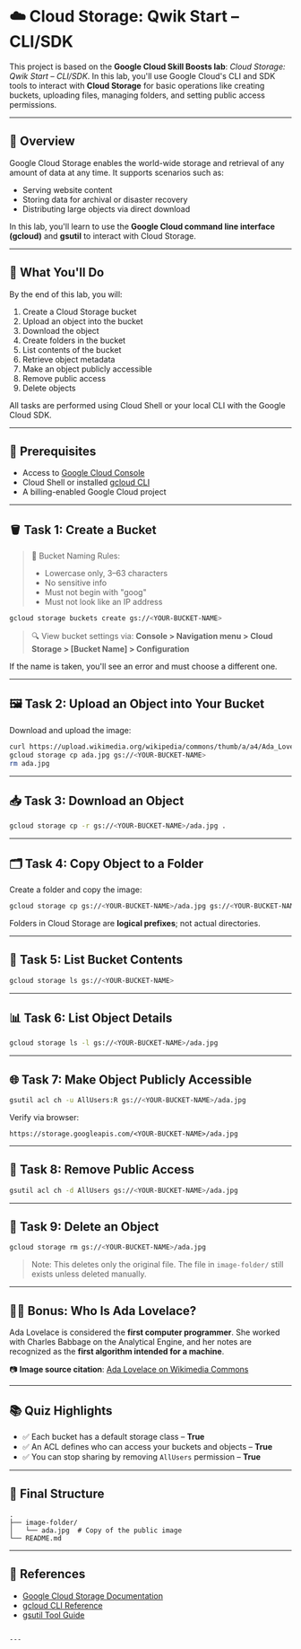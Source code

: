 # ☁️ Cloud Storage: Qwik Start – CLI/SDK

This project is based on the **Google Cloud Skill Boosts lab**: *Cloud Storage: Qwik Start – CLI/SDK*. In this lab, you'll use Google Cloud's CLI and SDK tools to interact with **Cloud Storage** for basic operations like creating buckets, uploading files, managing folders, and setting public access permissions.

---

## 📘 Overview

Google Cloud Storage enables the world-wide storage and retrieval of any amount of data at any time. It supports scenarios such as:

- Serving website content
- Storing data for archival or disaster recovery
- Distributing large objects via direct download

In this lab, you'll learn to use the **Google Cloud command line interface (gcloud)** and **gsutil** to interact with Cloud Storage.

---

## 🎯 What You'll Do

By the end of this lab, you will:

1. Create a Cloud Storage bucket
2. Upload an object into the bucket
3. Download the object
4. Create folders in the bucket
5. List contents of the bucket
6. Retrieve object metadata
7. Make an object publicly accessible
8. Remove public access
9. Delete objects

All tasks are performed using Cloud Shell or your local CLI with the Google Cloud SDK.

---

## 🧰 Prerequisites

- Access to [Google Cloud Console](https://console.cloud.google.com/)
- Cloud Shell or installed [gcloud CLI](https://cloud.google.com/sdk/docs/install)
- A billing-enabled Google Cloud project

---

## 🪣 Task 1: Create a Bucket

> 📝 Bucket Naming Rules:
> - Lowercase only, 3–63 characters
> - No sensitive info
> - Must not begin with "goog"
> - Must not look like an IP address

```bash
gcloud storage buckets create gs://<YOUR-BUCKET-NAME>
````

> 🔍 View bucket settings via:
> **Console > Navigation menu > Cloud Storage > \[Bucket Name] > Configuration**

If the name is taken, you'll see an error and must choose a different one.

---

## 🖼 Task 2: Upload an Object into Your Bucket

Download and upload the image:

```bash
curl https://upload.wikimedia.org/wikipedia/commons/thumb/a/a4/Ada_Lovelace_portrait.jpg/800px-Ada_Lovelace_portrait.jpg --output ada.jpg
gcloud storage cp ada.jpg gs://<YOUR-BUCKET-NAME>
rm ada.jpg
```

---

## 📥 Task 3: Download an Object

```bash
gcloud storage cp -r gs://<YOUR-BUCKET-NAME>/ada.jpg .
```

---

## 🗂 Task 4: Copy Object to a Folder

Create a folder and copy the image:

```bash
gcloud storage cp gs://<YOUR-BUCKET-NAME>/ada.jpg gs://<YOUR-BUCKET-NAME>/image-folder/
```

Folders in Cloud Storage are **logical prefixes**; not actual directories.

---

## 📄 Task 5: List Bucket Contents

```bash
gcloud storage ls gs://<YOUR-BUCKET-NAME>
```

---

## 📊 Task 6: List Object Details

```bash
gcloud storage ls -l gs://<YOUR-BUCKET-NAME>/ada.jpg
```

---

## 🌐 Task 7: Make Object Publicly Accessible

```bash
gsutil acl ch -u AllUsers:R gs://<YOUR-BUCKET-NAME>/ada.jpg
```

Verify via browser:

```
https://storage.googleapis.com/<YOUR-BUCKET-NAME>/ada.jpg
```

---

## 🔐 Task 8: Remove Public Access

```bash
gsutil acl ch -d AllUsers gs://<YOUR-BUCKET-NAME>/ada.jpg
```

---

## 🧹 Task 9: Delete an Object

```bash
gcloud storage rm gs://<YOUR-BUCKET-NAME>/ada.jpg
```

> Note: This deletes only the original file.
> The file in `image-folder/` still exists unless deleted manually.

---

## 👩‍🔬 Bonus: Who Is Ada Lovelace?

Ada Lovelace is considered the **first computer programmer**. She worked with Charles Babbage on the Analytical Engine, and her notes are recognized as the **first algorithm intended for a machine**.

📷 **Image source citation**:
[Ada Lovelace on Wikimedia Commons](https://commons.wikimedia.org/wiki/File:Ada_Lovelace_portrait.jpg)

---

## 📚 Quiz Highlights

* ✅ Each bucket has a default storage class – **True**
* ✅ An ACL defines who can access your buckets and objects – **True**
* ✅ You can stop sharing by removing `AllUsers` permission – **True**

---

## 📂 Final Structure

```
.
├── image-folder/
│   └── ada.jpg  # Copy of the public image
└── README.md
```

---

## 🔗 References

* [Google Cloud Storage Documentation](https://cloud.google.com/storage/docs/)
* [gcloud CLI Reference](https://cloud.google.com/sdk/gcloud)
* [gsutil Tool Guide](https://cloud.google.com/storage/docs/gsutil)

```

---
